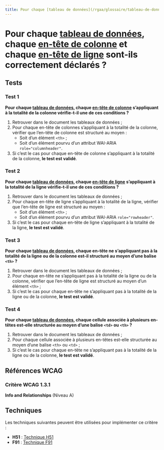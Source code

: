 ```yaml
---
title: Pour chaque [tableau de données](/rgaa/glossaire/tableau-de-donnees), chaque [en-tête de colonne](/rgaa/glossaire/en-tete-de-colonne-ou-de-ligne) et chaque [en-tête de ligne](/rgaa/glossaire/en-tete-de-colonne-ou-de-ligne) sont-ils correctement déclarés ?
---
```


# Pour chaque [tableau de données](/rgaa/glossaire/tableau-de-donnees), chaque [en-tête de colonne](/rgaa/glossaire/en-tete-de-colonne-ou-de-ligne) et chaque [en-tête de ligne](/rgaa/glossaire/en-tete-de-colonne-ou-de-ligne) sont-ils correctement déclarés ?



## Tests

### Test 1

**Pour chaque [tableau de données](/rgaa/glossaire/tableau-de-donnees), chaque [en-tête de colonne](/rgaa/glossaire/en-tete-de-colonne-ou-de-ligne) s’appliquant à la totalité de la colonne vérifie-t-il une de ces conditions ?**

1. Retrouver dans le document les tableaux de données ;
2. Pour chaque en-tête de colonnes s’appliquant à la totalité de la colonne, vérifier que l’en-tête de colonne est structuré au moyen :
   - Soit d’un élément `<th>` ;
   - Soit d’un élément pourvu d’un attribut WAI-ARIA `role="columnheader"`.
3. Si c’est le cas pour chaque en-tête de colonne s’appliquant à la totalité de la colonne, **le test est validé**.

### Test 2

**Pour chaque [tableau de données](/rgaa/glossaire/tableau-de-donnees), chaque [en-tête de ligne](/rgaa/glossaire/en-tete-de-colonne-ou-de-ligne) s’appliquant à la totalité de la ligne vérifie-t-il une de ces conditions ?**

1. Retrouver dans le document les tableaux de données ;
2. Pour chaque en-tête de ligne s’appliquant à la totalité de la ligne, vérifier que l’en-tête de ligne est structuré au moyen :
   - Soit d’un élément `<th>` ;
   - Soit d’un élément pourvu d’un attribut WAI-ARIA `role="rowheader"`.
3. Si c’est le cas pour chaque en-tête de ligne s’appliquant à la totalité de la ligne, **le test est validé**.

### Test 3

**Pour chaque [tableau de données](/rgaa/glossaire/tableau-de-donnees), chaque en-tête ne s’appliquant pas à la totalité de la ligne ou de la colonne est-il structuré au moyen d’une balise `<th>` ?**

1. Retrouver dans le document les tableaux de données ;
2. Pour chaque en-tête ne s’appliquant pas à la totalité de la ligne ou de la colonne, vérifier que l’en-tête de ligne est structuré au moyen d’un élément `<th>` ;
3. Si c’est le cas pour chaque en-tête ne s’appliquant pas à la totalité de la ligne ou de la colonne, **le test est validé**.

### Test 4

**Pour chaque [tableau de données](/rgaa/glossaire/tableau-de-donnees), chaque cellule associée à plusieurs en-têtes est-elle structurée au moyen d’une balise `<td>` ou `<th>` ?**

1. Retrouver dans le document les tableaux de données ;
2. Pour chaque cellule associée à plusieurs en-têtes est-elle structurée au moyen d’une balise `<th>` ou `<td>` ;
3. Si c’est le cas pour chaque en-tête ne s’appliquant pas à la totalité de la ligne ou de la colonne, **le test est validé**.



## Références WCAG

### Critère WCAG 1.3.1

**Info and Relationships** (Niveau A)



## Techniques

Les techniques suivantes peuvent être utilisées pour implémenter ce critère :

- **H51** : [Technique H51](https://www.w3.org/WAI/WCAG21/Techniques/html/H51)
- **F91** : [Technique F91](https://www.w3.org/WAI/WCAG21/Techniques/html/F91)
